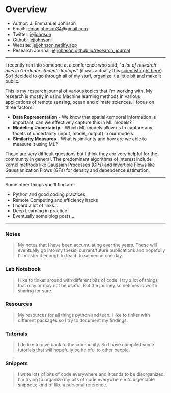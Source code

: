 # Overview

* Author: J. Emmanuel Johnson
* Email: [jemanjohnson34@gmail.com](mailto:jemanjohnson34@gmail.com)
* Twitter: [jejjohnson](https://twitter.com/jejjohnson)
* Github: [jejjohnson](https://github.com/jejjohnson)
* Website: [jejjohnson.netlify.app](https://jejjohnson.netlify.app)
* Research Journal: [jejjohnson.github.io/research_journal](https://jejjohnson.github.io/research_journal)

---

I recently ran into someone at a conference who said, "*a lot of research dies in Graduate students laptops*" (it was actually this [scientist right here](https://twitter.com/jennifermarsman)). So I decided to go through all of my stuff, organize it a little bit and make it public.

This is my research journal of various topics that I'm working with. My research is mostly in using Machine learning methods in various applications of remote sensing, ocean and climate sciences. I focus on three factors:

* **Data Representation** - We know that spatial-temporal information is important; can we effectively capture this in ML models?
* **Modeling Uncertainty** - Which ML models allow us to capture any facets of uncertainty (input, model, output) in our  models.
* **Similarity Measures** - What is similarity and how are we able to measure it using ML?
  
These are very difficult questions but I think they are very helpful for the community in general. The predominant algorithms of interest include kernel methods like Gaussian Processes (GPs) and Invertible Flows like Gaussianization Flows (GFs) for density and dependence estimation.

---

Some other things you'll find are:

* Python and good coding practices
* Remote Computing and efficiency hacks
* I hoard a lot of links...
* Deep Learning in practice
* Eventually some blog posts...

---

<!-- ### [Project Webpages](projects/README.md) -->

### Notes

> My notes that I have been accumulating over the years. These will eventually go into my thesis, current/future publications and hopefully I'll master it enough to teach to someone one day.

### Lab Notebook

> I like to tinker around with different bits of code. I try a lot of things that may or may not be useful. But the journey sometimes is worth sharing for sure.

### Resources

> My resources for all things python and tech. I like to tinker with different packages so I try to document my findings.

### Tutorials

> I do like to give back to the community. So I have compiled some tutorials that will hopefully be helpful to other people.

### Snippets

> I write lots of bits of code everywhere and it tends to be disorganized. I'm trying to organize my bits of code everywhere into digestable snippets; kind of like a personal reference.